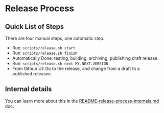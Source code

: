 # Release Process

## Quick List of Steps

There are four manual steps, one automatic step.

  - Run: `scripts/release.sh start`
  - Run: `scripts/release.sh finish`
  - Automatically Done: testing, building, archiving, publishing draft release.
  - Run: `scripts/release.sh next MY.NEXT.VERSION`
  - From Github UI:  Go to the release, and change from a draft to a published releasee.


## Internal details

You can learn more about this in the [README-release-process-internals.md](README-release-process-internals.md) doc.
